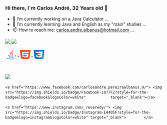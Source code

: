### Hi there, I`m Carlos André, 32 Years old 👋

- 🔭 I’m currently working on a Java Calculator ...
- 🌱 I’m currently learning Java and English as my "main" studies ...
- 📫 How to reach me: carlos.andre.albanus@hotmail.com ...

<div>
  <a href="https://github.com/reveredy">
    <img height="180em" src="https://github-readme-stats.vercel.app/api?username=reveredy&show_icons=true&theme=dracula&include_all_commits=true&count_private=true"/>
    <img height="180em" src="https://github-readme-stats.vercel.app/api/top-langs/?username=reveredy&layout=compact&langs_count=16&theme=dracula"/>
<div>

  <div style="display: inline_block"></br>
    <img align="center" alt="Revs-Java" height="30" width="40" src="https://github.com/devicons/devicon/blob/master/icons/java/java-original.svg">
    <img align="center" alt="Revs-Java" height="30" width="40" src="https://github.com/devicons/devicon/blob/master/icons/html5/html5-original.svg">
    <img align="center" alt="Revs-Java" height="30" width="40" src="https://github.com/devicons/devicon/blob/master/icons/css3/css3-original.svg">
  </div>
  
  ##
  
  <div style="display: inline_block"></br>
    <a href="https://www.linkedin.com/in/carlos-andre-albanus"> <img src="https://img.shields.io/badge/LinkedIn-0077B5?style=for-the-badge&logo=linkedin&logoColor=white"                 target="_blank"></a>
  
    <a href="https://www.facebook.com/carlosandre.pereiraalbanus.9/"> <img src="https://img.shields.io/badge/Facebook-1877F2?style=for-the-badge&logo=facebook&logoColor=white"           target="_blank"></a>
    
    <a href="https://www.instagram.com/_reveredy/"> <img src="https://img.shields.io/badge/Instagram-E4405F?style=for-the-badge&logo=instagram&logoColor=white" target="_blank">        </a>
  </div>
  
